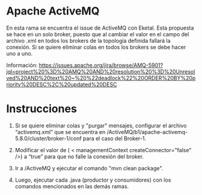 # Apache ActiveMQ
En esta rama se encuentra el issue de ActiveMQ con Eketal. Esta propuesta se hace en un solo broker, puesto que al cambiar el valor en el campo del archivo .xml en todos los brokers de la topología definida fallará la conexión. Si se quiere eliminar colas en todos los brokers se debe hacer uno a uno.

Información: https://issues.apache.org/jira/browse/AMQ-5901?jql=project%20%3D%20AMQ%20AND%20resolution%20%3D%20Unresolved%20AND%20text%20~%20%22deadlock%22%20ORDER%20BY%20priority%20DESC%2C%20updated%20DESC

# Instrucciones

1. Si se quiere eliminar colas y "purgar" mensajes, configurar el archivo “activemq.xml” que se encuentra en /ActiveMQ/b1/apache-activemq-5.8.0/cluster/broker-1/conf para el caso del Broker-1.

2. Modificar el valor de ( < managementContext createConnector="false" />) a “true” para que no falle la conexión del broker.

3. Ir a /ActiveMQ y ejecutar el comando "mvn clean package".

3. Luego, ejecutar cada .java (productor y consumidores) con los comandos mencionados en las demás ramas.
